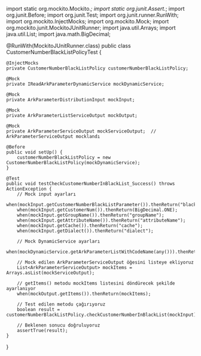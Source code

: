 import static org.mockito.Mockito.*;
import static org.junit.Assert.*;
import org.junit.Before;
import org.junit.Test;
import org.junit.runner.RunWith;
import org.mockito.InjectMocks;
import org.mockito.Mock;
import org.mockito.junit.MockitoJUnitRunner;
import java.util.Arrays;
import java.util.List;
import java.math.BigDecimal;

@RunWith(MockitoJUnitRunner.class)
public class CustomerNumberBlackListPolicyTest {

    @InjectMocks
    private CustomerNumberBlackListPolicy customerNumberBlackListPolicy;

    @Mock
    private IReadArkParameterDynamicService mockDynamicService;

    @Mock
    private ArkParameterDistributionInput mockInput;

    @Mock
    private ArkParameterListServiceOutput mockOutput;

    @Mock
    private ArkParameterServiceOutput mockServiceOutput;  // ArkParameterServiceOutput mocklandı

    @Before
    public void setUp() {
        customerNumberBlackListPolicy = new CustomerNumberBlackListPolicy(mockDynamicService);
    }

    @Test
    public void testCheckCustomerNumberInBlackList_Success() throws ActionException {
        // Mock input ayarları
        when(mockInput.getCustomerNumberBlackListParameter()).thenReturn("blackListParam");
        when(mockInput.getCustomerNum()).thenReturn(BigDecimal.ONE);
        when(mockInput.getGroupName()).thenReturn("groupName");
        when(mockInput.getAttributeName()).thenReturn("attributeName");
        when(mockInput.getCache()).thenReturn("cache");
        when(mockInput.getDialect()).thenReturn("dialect");

        // Mock DynamicService ayarları
        when(mockDynamicService.getArkParameterListWithCodeName(any())).thenReturn(mockOutput);

        // Mock edilen ArkParameterServiceOutput öğesini listeye ekliyoruz
        List<ArkParameterServiceOutput> mockItems = Arrays.asList(mockServiceOutput);

        // getItems() metodu mockItems listesini döndürecek şekilde ayarlanıyor
        when(mockOutput.getItems()).thenReturn(mockItems);

        // Test edilen metodu çağırıyoruz
        boolean result = customerNumberBlackListPolicy.checkCustomerNumberInBlackList(mockInput);

        // Beklenen sonucu doğruluyoruz
        assertTrue(result);
    }
}
